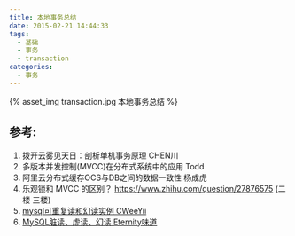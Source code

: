 ```yaml
---
title: 本地事务总结
date: 2015-02-21 14:44:33
tags:
  - 基础
  - 事务
  - transaction
categories: 
  - 事务     
---
```


{% asset_img  transaction.jpg  本地事务总结 %}

## 参考:
1. 拨开云雾见天日：剖析单机事务原理 CHEN川
2. 多版本并发控制(MVCC)在分布式系统中的应用 Todd
3. 阿里云分布式缓存OCS与DB之间的数据一致性 杨成虎
4. 乐观锁和 MVCC 的区别？ https://www.zhihu.com/question/27876575 (二楼 三楼)
5. [mysql可重复读和幻读实例  CWeeYii](https://blog.csdn.net/cweeyii/article/details/70991230)
6. [MySQL脏读、虚读、幻读 Eternity味道](https://www.cnblogs.com/lz0925/articles/8988922.html)

